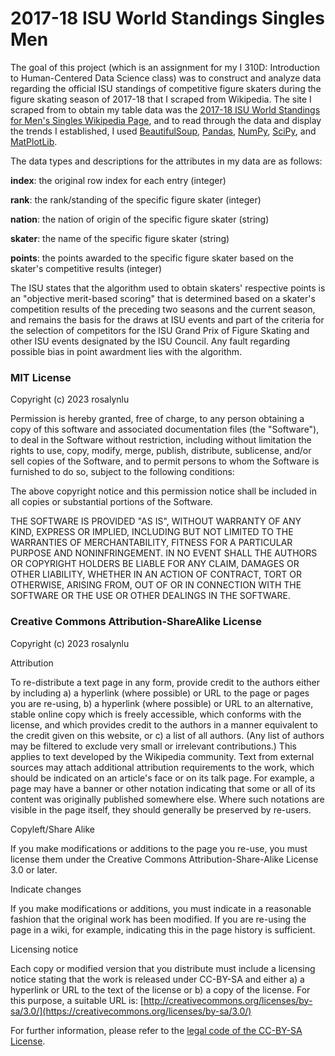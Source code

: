 # 2017-18 ISU World Standings Singles Men
The goal of this project (which is an assignment for my I 310D: Introduction to Human-Centered Data Science class) was to construct and analyze data regarding the official ISU standings of competitive figure skaters during the figure skating season of 2017-18 that I scraped from Wikipedia. The site I scraped from to obtain my table data was the [2017-18 ISU World Standings for Men's Singles Wikipedia Page](https://en.wikipedia.org/wiki/2017–18_ISU_World_Standings#Men's_singles_(213_skaters)), and to read through the data and display the trends I established, I used [BeautifulSoup](https://www.crummy.com/software/BeautifulSoup/bs4/doc/), [Pandas](https://pandas.pydata.org/docs/), [NumPy](https://numpy.org/doc/), [SciPy](https://docs.scipy.org/doc/scipy/), and [MatPlotLib](https://matplotlib.org/stable/index.html).

The data types and descriptions for the attributes in my data are as follows:

**index**: the original row index for each entry (integer)

**rank**: the rank/standing of the specific figure skater (integer)

**nation**: the nation of origin of the specific figure skater (string)

**skater**: the name of the specific figure skater (string)

**points**: the points awarded to the specific figure skater based on the skater's competitive results (integer)

The ISU states that the algorithm used to obtain skaters' respective points is an "objective merit-based scoring" that is determined based on a skater's competition results of the preceding two seasons and the current season, and remains the basis for the draws at ISU events and part of the criteria for the selection of competitors for the ISU Grand Prix of Figure Skating and other ISU events designated by the ISU Council. Any fault regarding possible bias in point awardment lies with the algorithm.

### MIT License

Copyright (c) 2023 rosalynlu

Permission is hereby granted, free of charge, to any person obtaining a copy
of this software and associated documentation files (the "Software"), to deal
in the Software without restriction, including without limitation the rights
to use, copy, modify, merge, publish, distribute, sublicense, and/or sell
copies of the Software, and to permit persons to whom the Software is
furnished to do so, subject to the following conditions:

The above copyright notice and this permission notice shall be included in all
copies or substantial portions of the Software.

THE SOFTWARE IS PROVIDED "AS IS", WITHOUT WARRANTY OF ANY KIND, EXPRESS OR
IMPLIED, INCLUDING BUT NOT LIMITED TO THE WARRANTIES OF MERCHANTABILITY,
FITNESS FOR A PARTICULAR PURPOSE AND NONINFRINGEMENT. IN NO EVENT SHALL THE
AUTHORS OR COPYRIGHT HOLDERS BE LIABLE FOR ANY CLAIM, DAMAGES OR OTHER
LIABILITY, WHETHER IN AN ACTION OF CONTRACT, TORT OR OTHERWISE, ARISING FROM,
OUT OF OR IN CONNECTION WITH THE SOFTWARE OR THE USE OR OTHER DEALINGS IN THE
SOFTWARE.

### Creative Commons Attribution-ShareAlike License

Copyright (c) 2023 rosalynlu

Attribution

To re-distribute a text page in any form, provide credit to the authors either by including a) a hyperlink (where possible) or URL to the page or pages you are re-using, b) a hyperlink (where possible) or URL to an alternative, stable online copy which is freely accessible, which conforms with the license, and which provides credit to the authors in a manner equivalent to the credit given on this website, or c) a list of all authors. (Any list of authors may be filtered to exclude very small or irrelevant contributions.) This applies to text developed by the Wikipedia community. Text from external sources may attach additional attribution requirements to the work, which should be indicated on an article's face or on its talk page. For example, a page may have a banner or other notation indicating that some or all of its content was originally published somewhere else. Where such notations are visible in the page itself, they should generally be preserved by re-users.

Copyleft/Share Alike

If you make modifications or additions to the page you re-use, you must license them under the Creative Commons Attribution-Share-Alike License 3.0 or later.

Indicate changes

If you make modifications or additions, you must indicate in a reasonable fashion that the original work has been modified. If you are re-using the page in a wiki, for example, indicating this in the page history is sufficient.

Licensing notice

Each copy or modified version that you distribute must include a licensing notice stating that the work is released under CC-BY-SA and either a) a hyperlink or URL to the text of the license or b) a copy of the license. For this purpose, a suitable URL is: [http://creativecommons.org/licenses/by-sa/3.0/](https://creativecommons.org/licenses/by-sa/3.0/)

For further information, please refer to the [legal code of the CC-BY-SA License](https://creativecommons.org/licenses/by-sa/3.0/legalcode).
